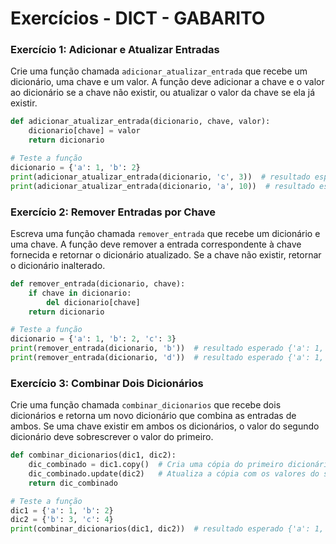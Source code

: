 # Exercícios - DICT - GABARITO

### Exercício 1: Adicionar e Atualizar Entradas
Crie uma função chamada `adicionar_atualizar_entrada` que recebe um dicionário, uma chave e um valor. A função deve adicionar a chave e o valor ao dicionário se a chave não existir, ou atualizar o valor da chave se ela já existir.

```python
def adicionar_atualizar_entrada(dicionario, chave, valor):
    dicionario[chave] = valor
    return dicionario

# Teste a função
dicionario = {'a': 1, 'b': 2}
print(adicionar_atualizar_entrada(dicionario, 'c', 3))  # resultado esperado {'a': 1, 'b': 2, 'c': 3}
print(adicionar_atualizar_entrada(dicionario, 'a', 10))  # resultado esperado {'a': 10, 'b': 2, 'c': 3}
```

### Exercício 2: Remover Entradas por Chave
Escreva uma função chamada `remover_entrada` que recebe um dicionário e uma chave. A função deve remover a entrada correspondente à chave fornecida e retornar o dicionário atualizado. Se a chave não existir, retornar o dicionário inalterado.

```python
def remover_entrada(dicionario, chave):
    if chave in dicionario:
        del dicionario[chave]
    return dicionario

# Teste a função
dicionario = {'a': 1, 'b': 2, 'c': 3}
print(remover_entrada(dicionario, 'b'))  # resultado esperado {'a': 1, 'c': 3}
print(remover_entrada(dicionario, 'd'))  # resultado esperado {'a': 1, 'c': 3}
```

### Exercício 3: Combinar Dois Dicionários
Crie uma função chamada `combinar_dicionarios` que recebe dois dicionários e retorna um novo dicionário que combina as entradas de ambos. Se uma chave existir em ambos os dicionários, o valor do segundo dicionário deve sobrescrever o valor do primeiro.

```python
def combinar_dicionarios(dic1, dic2):
    dic_combinado = dic1.copy()  # Cria uma cópia do primeiro dicionário
    dic_combinado.update(dic2)   # Atualiza a cópia com os valores do segundo dicionário
    return dic_combinado

# Teste a função
dic1 = {'a': 1, 'b': 2}
dic2 = {'b': 3, 'c': 4}
print(combinar_dicionarios(dic1, dic2))  # resultado esperado {'a': 1, 'b': 3, 'c': 4}
```
